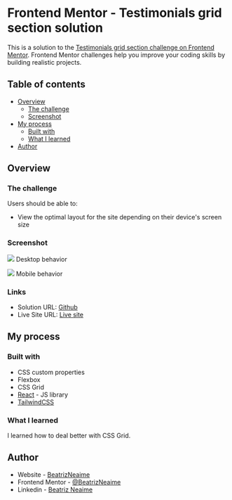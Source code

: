 # Frontend Mentor - Testimonials grid section solution

This is a solution to the [Testimonials grid section challenge on Frontend Mentor](https://www.frontendmentor.io/challenges/testimonials-grid-section-Nnw6J7Un7). Frontend Mentor challenges help you improve your coding skills by building realistic projects. 

## Table of contents

- [Overview](#overview)
  - [The challenge](#the-challenge)
  - [Screenshot](#screenshot)
- [My process](#my-process)
  - [Built with](#built-with)
  - [What I learned](#what-i-learned)
- [Author](#author)

## Overview

### The challenge

Users should be able to:

- View the optimal layout for the site depending on their device's screen size

### Screenshot

![](./src/assets/desktop.png)
Desktop behavior

![](./src/assets/mobile.png)
Mobile behavior
### Links
- Solution URL: [Github](https://www.linkedin.com/in/beatriz-neaime-1564b51b1/)
- Live Site URL: [Live site](https://fm-testimonials-iota.vercel.app)

## My process

### Built with

- CSS custom properties
- Flexbox
- CSS Grid
- [React](https://reactjs.org/) - JS library
- [TailwindCSS](https://tailwindcss.com/docs/installation)

### What I learned

I learned how to deal better with CSS Grid.

## Author

- Website - [BeatrizNeaime](https://beatrizneaime.vercel.app)
- Frontend Mentor - [@BeatrizNeaime](https://www.frontendmentor.io/profile/BeatrizNeaime)
- Linkedin -  [Beatriz Neaime](https://www.linkedin.com/in/beatriz-neaime-1564b51b1/)